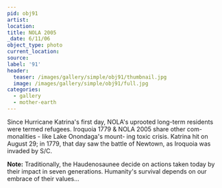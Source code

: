 ```yaml
---
pid: obj91
artist:
location:
title: NOLA 2005
_date: 6/11/06
object_type: photo
current_location:
source:
label: '91'
header:
  teaser: /images/gallery/simple/obj91/thumbnail.jpg
  image: /images/gallery/simple/obj91/full.jpg
categories:
  - gallery
  - mother-earth
---
```

Since Hurricane Katrina's first day, NOLA's uprooted long-term residents were termed refugees. Iroquoia 1779 & NOLA 2005 share other com- monalities - like Lake Onondaga's mount- ing toxic crisis. Katrina hit on August 29; in 1779, that day saw the battle of Newtown, as Iroquoia was invaded by S/C.

**Note:**
Traditionally, the Haudenosaunee decide on actions taken today by their impact in seven generations. Humanity's survival depends on our embrace of their values...
